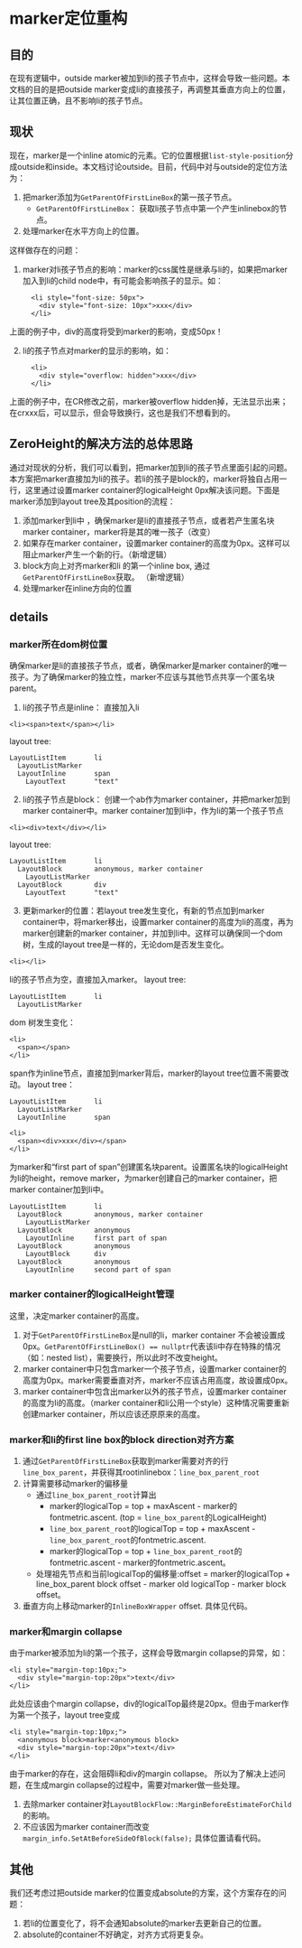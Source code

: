 # marker定位重构

## 目的
在现有逻辑中，outside marker被加到li的孩子节点中，这样会导致一些问题。本文档的目的是把outside marker变成li的直接孩子，再调整其垂直方向上的位置，让其位置正确，且不影响li的孩子节点。

## 现状
现在，marker是一个inline atomic的元素。它的位置根据`list-style-position`分成outside和inside。本文档讨论outside。目前，代码中对与outside的定位方法为：
1. 把marker添加为`GetParentOfFirstLineBox`的第一孩子节点。
	- `GetParentOfFirstLineBox`： 获取li孩子节点中第一个产生inlinebox的节点。
2. 处理marker在水平方向上的位置。

这样做存在的问题： 
1. marker对li孩子节点的影响：marker的css属性是继承与li的，如果把marker加入到li的child node中，有可能会影响孩子的显示。如：
	```
	  <li style="font-size: 50px">
	    <div style="font-size: 10px">xxx</div>
	  </li>
	```
上面的例子中，div的高度将受到marker的影响，变成50px！

2. li的孩子节点对marker的显示的影响，如：
	```
	  <li>
	    <div style="overflow: hidden">xxx</div>
	  </li>
	```
上面的例子中，在CR修改之前，marker被overflow hidden掉，无法显示出来；在crxxx后，可以显示，但会导致换行，这也是我们不想看到的。

## ZeroHeight的解决方法的总体思路
通过对现状的分析，我们可以看到，把marker加到li的孩子节点里面引起的问题。本方案把marker直接加为li的孩子。若li的孩子是block的，marker将独自占用一行，这里通过设置marker container的logicalHeight 0px解决该问题。下面是marker添加到layout tree及其position的流程：
1. 添加marker到li中 ，确保marker是li的直接孩子节点，或者若产生匿名块marker container，marker将是其的唯一孩子（改变）
2. 如果存在marker container，设置marker container的高度为0px。这样可以阻止marker产生一个新的行。（新增逻辑）
3. block方向上对齐marker和li 的第一个inline box, 通过`GetParentOfFirstLineBox`获取。 （新增逻辑）
4. 处理marker在inline方向的位置

## details
### marker所在dom树位置
确保marker是li的直接孩子节点，或者，确保marker是marker container的唯一孩子。为了确保marker的独立性，marker不应该与其他节点共享一个匿名块parent。

1. li的孩子节点是inline： 直接加入li
```
<li><span>text</span></li>
```
layout tree:
```
LayoutListItem       li
  LayoutListMarker
  LayoutInline       span
    LayoutText       "text"
```
2. li的孩子节点是block： 创建一个ab作为marker container，并把marker加到marker container中。marker container加到li中，作为li的第一个孩子节点    
```
<li><div>text</div></li>
```
layout tree:
```
LayoutListItem       li
  LayoutBlock        anonymous, marker container
    LayoutListMarker
  LayoutBlock        div
    LayoutText       "text"
```
3. 更新marker的位置：若layout tree发生变化，有新的节点加到marker container中，将marker移出，设置marker container的高度为li的高度，再为marker创建新的marker container，并加到li中。这样可以确保同一个dom树，生成的layout tree是一样的，无论dom是否发生变化。
```
<li></li>
```
li的孩子节点为空，直接加入marker。
layout tree:
```
LayoutListItem       li
  LayoutListMarker
```
dom 树发生变化：
```
<li>
  <span></span>
</li>
```
span作为inline节点，直接加到marker背后，marker的layout tree位置不需要改动。
layout tree：
```
LayoutListItem       li
  LayoutListMarker
  LayoutInline       span
```
```
<li>
  <span><div>xxx</div></span>
</li>
```
为marker和“first part of span”创建匿名块parent。设置匿名块的logicalHeight为li的height，remove marker，为marker创建自己的marker container，把marker container加到li中。
```
LayoutListItem       li
  LayoutBlock        anonymous, marker container
    LayoutListMarker
  LayoutBlock        anonymous
    LayoutInline     first part of span
  LayoutBlock  	     anonymous
    LayoutBlock      div
  LayoutBlock        anonymous
    LayoutInline     second part of span
```

### marker container的logicalHeight管理

这里，决定marker container的高度。
1. 对于`GetParentOfFirstLineBox`是null的li，marker container 不会被设置成0px。`GetParentOfFirstLineBox() == nullptr`代表该li中存在特殊的情况（如：nested list），需要换行，所以此时不改变height。
2. marker container中只包含marker一个孩子节点，设置marker container的高度为0px。marker需要垂直对齐，marker不应该占用高度，故设置成0px。
3. marker container中包含出marker以外的孩子节点，设置marker container的高度为li的高度。（marker container和li公用一个style）这种情况需要重新创建marker container，所以应该还原原来的高度。

### marker和li的first line box的block direction对齐方案

1. 通过`GetParentOfFirstLineBox`获取到marker需要对齐的行`line_box_parent`，并获得其rootinlinebox：`line_box_parent_root`
2. 计算需要移动marker的偏移量
	- 通过`line_box_parent_root`计算出
		- marker的logicalTop = top + maxAscent - marker的fontmetric.ascent. (top = `line_box_parent`的LogicalHeight)
		- `line_box_parent_root`的logicalTop = top + maxAscent - `line_box_parent_root`的fontmetric.ascent.
		- marker的logicalTop = top + `line_box_parent_root`的fontmetric.ascent - marker的fontmetric.ascent。
	- 处理祖先节点和当前logicalTop的偏移量:offset = marker的logicalTop + line_box_parent block offset - marker old logicalTop - marker block offset。
3. 垂直方向上移动marker的`InlineBoxWrapper` offset.
具体见代码。

### marker和margin collapse

由于marker被添加为li的第一个孩子，这样会导致margin collapse的异常，如：

```
<li style="margin-top:10px;">
  <div style="margin-top:20px">text</div>
</li>
```
此处应该由个margin collapse，div的logicalTop最终是20px。但由于marker作为第一个孩子，layout tree变成
```
<li style="margin-top:10px;">
  <anonymous block>marker<anonymous block>
  <div style="margin-top:20px">text</div>
</li>
```
由于marker的存在，这会阻碍li和div的margin collapse。
所以为了解决上述问题，在生成margin collapse的过程中，需要对marker做一些处理。
1. 去除marker container对`LayoutBlockFlow::MarginBeforeEstimateForChild`的影响。
2. 不应该因为marker container而改变`margin_info.SetAtBeforeSideOfBlock(false);`
具体位置请看代码。

## 其他
我们还考虑过把outside marker的位置变成absolute的方案，这个方案存在的问题：
1. 若li的位置变化了，将不会通知absolute的marker去更新自己的位置。
2. absolute的container不好确定，对齐方式将更复杂。
